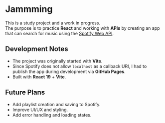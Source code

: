 # Jammming

This is a study project and a work in progress.  
The purpose is to practice **React** and working with **APIs** by creating an app that can search for music using the [Spotify Web API](https://developer.spotify.com/documentation/web-api/).

## Development Notes

- The project was originally started with **Vite**.
- Since Spotify does not allow `localhost` as a callback URI, I had to publish the app during development via **GitHub Pages**.
- Built with **React 19** + **Vite**.

## Future Plans

- Add playlist creation and saving to Spotify.
- Improve UI/UX and styling.
- Add error handling and loading states.
